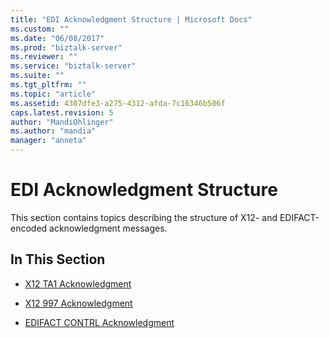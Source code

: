 ```yaml
---
title: "EDI Acknowledgment Structure | Microsoft Docs"
ms.custom: ""
ms.date: "06/08/2017"
ms.prod: "biztalk-server"
ms.reviewer: ""
ms.service: "biztalk-server"
ms.suite: ""
ms.tgt_pltfrm: ""
ms.topic: "article"
ms.assetid: 4307dfe3-a275-4312-afda-7c16346b506f
caps.latest.revision: 5
author: "MandiOhlinger"
ms.author: "mandia"
manager: "anneta"
---
```

# EDI Acknowledgment Structure
This section contains topics describing the structure of X12- and EDIFACT-encoded acknowledgment messages.  
  
## In This Section  
  
-   [X12 TA1 Acknowledgment](../core/x12-ta1-acknowledgment.md)  
  
-   [X12 997 Acknowledgment](../core/x12-997-acknowledgment.md)  
  
-   [EDIFACT CONTRL Acknowledgment](../core/edifact-contrl-acknowledgment.md)